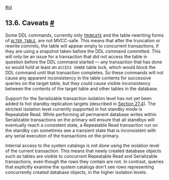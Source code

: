 [#id](#MVCC-CAVEATS)

## 13.6. Caveats [#](#MVCC-CAVEATS)

Some DDL commands, currently only [`TRUNCATE`](sql-truncate) and the table-rewriting forms of [`ALTER TABLE`](sql-altertable), are not MVCC-safe. This means that after the truncation or rewrite commits, the table will appear empty to concurrent transactions, if they are using a snapshot taken before the DDL command committed. This will only be an issue for a transaction that did not access the table in question before the DDL command started — any transaction that has done so would hold at least an `ACCESS SHARE` table lock, which would block the DDL command until that transaction completes. So these commands will not cause any apparent inconsistency in the table contents for successive queries on the target table, but they could cause visible inconsistency between the contents of the target table and other tables in the database.

Support for the Serializable transaction isolation level has not yet been added to hot standby replication targets (described in [Section 27.4](hot-standby)). The strictest isolation level currently supported in hot standby mode is Repeatable Read. While performing all permanent database writes within Serializable transactions on the primary will ensure that all standbys will eventually reach a consistent state, a Repeatable Read transaction run on the standby can sometimes see a transient state that is inconsistent with any serial execution of the transactions on the primary.

Internal access to the system catalogs is not done using the isolation level of the current transaction. This means that newly created database objects such as tables are visible to concurrent Repeatable Read and Serializable transactions, even though the rows they contain are not. In contrast, queries that explicitly examine the system catalogs don't see rows representing concurrently created database objects, in the higher isolation levels.
